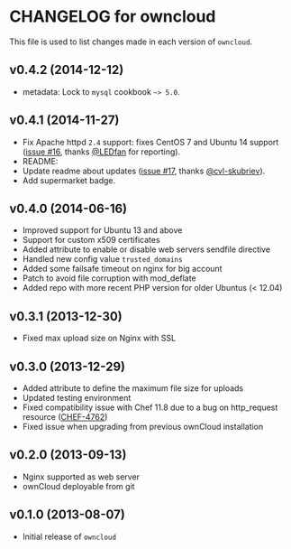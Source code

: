 # CHANGELOG for owncloud

This file is used to list changes made in each version of `owncloud`.

## v0.4.2 (2014-12-12)

* metadata: Lock to `mysql` cookbook `~> 5.0`.

## v0.4.1 (2014-11-27)

* Fix Apache httpd `2.4` support: fixes CentOS 7 and Ubuntu 14 support ([issue #16](https://github.com/onddo/owncloud-cookbook/issues/16), thanks [@LEDfan](https://github.com/LEDfan) for reporting).
* README:
 * Update readme about updates ([issue #17](https://github.com/onddo/owncloud-cookbook/pull/17), thanks [@cvl-skubriev](https://github.com/cvl-skubriev)).
 * Add supermarket badge.

## v0.4.0 (2014-06-16)

* Improved support for Ubuntu 13 and above
* Support for custom x509 certificates
* Added attribute to enable or disable web servers sendfile directive
* Handled new config value `trusted_domains`
* Added some failsafe timeout on nginx for big account
* Patch to avoid file corruption with mod_deflate
* Added repo with more recent PHP version for older Ubuntus (< 12.04)

## v0.3.1 (2013-12-30)

* Fixed max upload size on Nginx with SSL

## v0.3.0 (2013-12-29)

* Added attribute to define the maximum file size for uploads
* Updated testing environment
* Fixed compatibility issue with Chef 11.8 due to a bug on http_request resource ([CHEF-4762](https://tickets.opscode.com/browse/CHEF-4762))
* Fixed issue when upgrading from previous ownCloud installation

## v0.2.0 (2013-09-13)

* Nginx supported as web server
* ownCloud deployable from git

## v0.1.0 (2013-08-07)

* Initial release of `owncloud`
